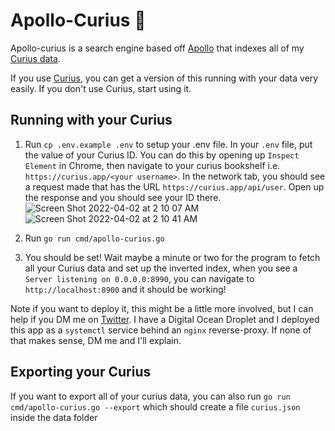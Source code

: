# Apollo-Curius 💎

Apollo-curius is a search engine based off [Apollo](https://github.com/amirgamil/apollo) that indexes all of my [Curius data](https://curius.app/amir-gamil).

If you use [Curius](https://curius.app/), you can get a version of this running with your data very easily. If you don't use Curius, start using it.

## Running with your Curius

1. Run `cp .env.example .env` to setup your .env file. In your `.env` file, put the value of your Curius ID. You can do this by opening up `Inspect Element` in Chrome, then navigate to your curius bookshelf i.e. `https://curius.app/<your username>`. In the network tab, you should see a request made that has the URL `https://curius.app/api/user`. Open up the response and you should see your ID there.
   ![Screen Shot 2022-04-02 at 2 10 07 AM](https://user-images.githubusercontent.com/7995105/161369616-10474b17-d978-432a-9f31-9fa58f9611a0.png)
   ![Screen Shot 2022-04-02 at 2 10 41 AM](https://user-images.githubusercontent.com/7995105/161369618-fbcb21fa-07ee-47c6-90e6-68c3ea92c8f2.png)

2. Run `go run cmd/apollo-curius.go`
3. You should be set! Wait maybe a minute or two for the program to fetch all your Curius data and set up the inverted index, when you see a `Server listening on 0.0.0.0:8990`, you can navigate to `http://localhost:8900` and it should be working!

Note if you want to deploy it, this might be a little more involved, but I can help if you DM me on [Twitter](https://twitter.com/amirbolous). I have a Digital Ocean Droplet and I deployed this app as a `systemctl` service behind an `nginx` reverse-proxy. If none of that makes sense, DM me and I'll explain.

## Exporting your Curius

If you want to export all of your curius data, you can also run `go run cmd/apollo-curius.go --export` which should create a file `curius.json` inside the data folder
